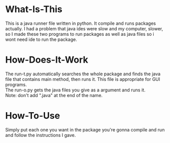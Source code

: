 # What-Is-This
This is a java runner file written in python. It compile and runs packages actually. I had a problem that java ides were slow and my computer, slower, so I made these two programs to run packages as well as java files so i wont need ide to run the package.<br>

# How-Does-It-Work
The run-t.py automatically searches the whole package and finds the java file that contains main method, then runs it. This file is appropriate for GUI programs.<br>
The run-o.py gets the java files you give as a argument and runs it.<br>
Note: don't add ".java" at the end of the name.<br>

# How-To-Use
Simply put each one you want in the package you're gonna compile and run and follow the instructions I gave.<br>
